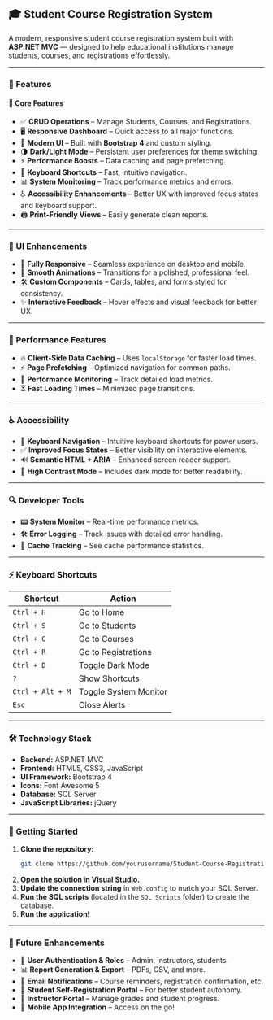 ## 🎓 Student Course Registration System  

A modern, responsive student course registration system built with **ASP.NET MVC** — designed to help educational institutions manage students, courses, and registrations effortlessly.  

---

### 🚀 Features  

#### 🔧 Core Features  
- ✅ **CRUD Operations** – Manage Students, Courses, and Registrations.  
- 🖥️ **Responsive Dashboard** – Quick access to all major functions.  
- 🎨 **Modern UI** – Built with **Bootstrap 4** and custom styling.  
- 🌗 **Dark/Light Mode** – Persistent user preferences for theme switching.  
- ⚡ **Performance Boosts** – Data caching and page prefetching.  
- 🎯 **Keyboard Shortcuts** – Fast, intuitive navigation.  
- 📊 **System Monitoring** – Track performance metrics and errors.  
- ♿ **Accessibility Enhancements** – Better UX with improved focus states and keyboard support.  
- 🖨️ **Print-Friendly Views** – Easily generate clean reports.  

---

### 🎉 UI Enhancements  

- 📱 **Fully Responsive** – Seamless experience on desktop and mobile.  
- 💫 **Smooth Animations** – Transitions for a polished, professional feel.  
- 🛠️ **Custom Components** – Cards, tables, and forms styled for consistency.  
- ✨ **Interactive Feedback** – Hover effects and visual feedback for better UX.  

---

### 🚀 Performance Features  

- 🔥 **Client-Side Data Caching** – Uses `localStorage` for faster load times.  
- ⚡ **Page Prefetching** – Optimized navigation for common paths.  
- 📌 **Performance Monitoring** – Track detailed load metrics.  
- ⏳ **Fast Loading Times** – Minimized page transitions.  

---

### ♿ Accessibility  

- 🎯 **Keyboard Navigation** – Intuitive keyboard shortcuts for power users.  
- ✅ **Improved Focus States** – Better visibility on interactive elements.  
- 🔊 **Semantic HTML + ARIA** – Enhanced screen reader support.  
- 🌙 **High Contrast Mode** – Includes dark mode for better readability.  

---

### 🔍 Developer Tools  

- 📟 **System Monitor** – Real-time performance metrics.  
- 🛠️ **Error Logging** – Track issues with detailed error handling.  
- 💾 **Cache Tracking** – See cache performance statistics.  

---

### ⚡ Keyboard Shortcuts  

| **Shortcut** | **Action** |
|--------------|------------|
| `Ctrl + H`   | Go to Home  |
| `Ctrl + S`   | Go to Students  |
| `Ctrl + C`   | Go to Courses  |
| `Ctrl + R`   | Go to Registrations  |
| `Ctrl + D`   | Toggle Dark Mode  |
| `?`          | Show Shortcuts  |
| `Ctrl + Alt + M` | Toggle System Monitor |
| `Esc`        | Close Alerts  |

---

### 🛠️ Technology Stack  

- **Backend:** ASP.NET MVC  
- **Frontend:** HTML5, CSS3, JavaScript  
- **UI Framework:** Bootstrap 4  
- **Icons:** Font Awesome 5  
- **Database:** SQL Server  
- **JavaScript Libraries:** jQuery  

---

### 🔧 Getting Started  

1. **Clone the repository:**  
    ```bash
    git clone https://github.com/yourusername/Student-Course-Registration-System.git
    ```
2. **Open the solution in Visual Studio.**  
3. **Update the connection string** in `Web.config` to match your SQL Server.  
4. **Run the SQL scripts** (located in the `SQL Scripts` folder) to create the database.  
5. **Run the application!**  

---

### 🔮 Future Enhancements  

- 🔐 **User Authentication & Roles** – Admin, instructors, students.  
- 📊 **Report Generation & Export** – PDFs, CSV, and more.  
- 📩 **Email Notifications** – Course reminders, registration confirmation, etc.  
- 🎯 **Student Self-Registration Portal** – For better student autonomy.  
- 📱 **Instructor Portal** – Manage grades and student progress.  
- 📲 **Mobile App Integration** – Access on the go!  


